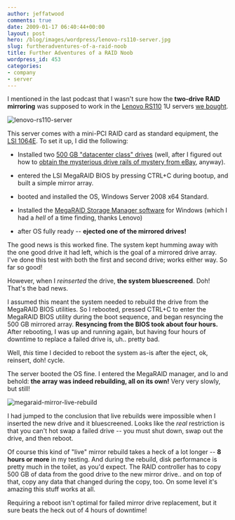 ```yaml
---
author: jeffatwood
comments: true
date: 2009-01-17 06:40:44+00:00
layout: post
hero: /blog/images/wordpress/lenovo-rs110-server.jpg
slug: furtheradventures-of-a-raid-noob
title: Further Adventures of a RAID Noob
wordpress_id: 453
categories:
- company
- server
---
```



I mentioned in the last podcast that I wasn't sure how the **two-drive RAID mirroring** was supposed to work in the [Lenovo RS110](http://www.google.com/search?q=lenovo+rs110) 1U servers [we bought](http://blog.stackoverflow.com/2009/01/new-stack-overflow-server-glamour-shots/).



![lenovo-rs110-server](/blog/images/wordpress/lenovo-rs110-server.jpg)



This server comes with a mini-PCI RAID card as standard equipment, the [LSI 1064E](http://www.lsi.com/storage_home/products_home/standard_product_ics/sas_ics/lsisas1064e/index.html).  To set it up, I did the following:







  * Installed two [500 GB "datacenter class" drives](http://www.newegg.com/Product/Product.aspx?Item=N82E16822136143) (well, after I figured out how to [obtain the mysterious drive rails of mystery from eBay](http://www.codinghorror.com/blog/archives/001200.html), anyway).

  * entered the LSI MegaRAID BIOS by pressing CTRL+C during bootup, and built a simple mirror array.

  * booted and installed the OS, Windows Server 2008 x64 Standard.

  * Installed the [MegaRAID Storage Manager software](https://www-304.ibm.com/systems/support/supportsite.wss/docdisplay?lndocid=MIGR-5077712&brandind=5000008) for Windows (which I had a _hell_ of a time finding, thanks Lenovo)

  * after OS fully ready -- **ejected one of the mirrored drives!**




The good news is this worked fine. The system kept humming away with the one good drive it had left, which is the goal of a mirrored drive array. I've done this test with both the first and second drive; works either way. So far so good!



However, when I _reinserted_ the drive, **the system bluescreened**. Doh! That's the bad news.



I assumed this meant the system needed to rebuild the drive from the MegaRAID BIOS utilities. So I rebooted, pressed CTRL+C to enter the MegaRAID BIOS utility during the boot sequence, and began resyncing the 500 GB mirrored array. **Resyncing from the BIOS took about four hours.** After rebooting, I was up and running again, but having four hours of downtime to replace a failed drive is, uh.. pretty bad.



Well, _this_ time I decided to reboot the system as-is after the eject, ok, reinsert, doh! cycle.



The server booted the OS fine. I entered the MegaRAID manager, and lo and behold: **the array was indeed rebuilding, all on its own!** Very very slowly, but still!



![megaraid-mirror-live-rebuild](/blog/images/wordpress/megaraid-mirror-live-rebuild.png)



I had jumped to the conclusion that live rebuilds were impossible when I inserted the new drive and it bluescreened. Looks like the _real_ restriction is that you can't hot swap a failed drive -- you must shut down, swap out the drive, and then reboot. 



Of course this kind of "live" mirror rebuild takes a heck of a lot longer -- **8 hours or more** in my testing. And during the rebuild, disk performance is pretty much in the toilet, as you'd expect. The RAID controller has to copy 500 GB of data from the good drive to the new mirror drive.. and on top of that, copy any data that changed during the copy, too. On some level it's amazing this stuff works at all.



Requiring a reboot isn't optimal for failed mirror drive replacement, but it sure beats the heck out of 4 hours of downtime!

